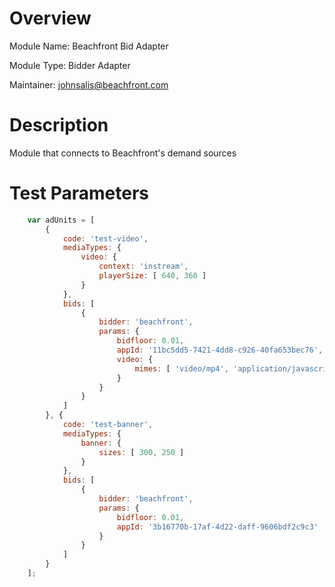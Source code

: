 # Overview

Module Name: Beachfront Bid Adapter

Module Type: Bidder Adapter

Maintainer: johnsalis@beachfront.com

# Description

Module that connects to Beachfront's demand sources

# Test Parameters
```javascript
    var adUnits = [
        {
            code: 'test-video',
            mediaTypes: {
                video: {
                    context: 'instream',
                    playerSize: [ 640, 360 ]
                }
            },
            bids: [
                {
                    bidder: 'beachfront',
                    params: {
                        bidfloor: 0.01,
                        appId: '11bc5dd5-7421-4dd8-c926-40fa653bec76',
                        video: {
                            mimes: [ 'video/mp4', 'application/javascript' ]
                        }
                    }
                }
            ]
        }, {
            code: 'test-banner',
            mediaTypes: {
                banner: {
                    sizes: [ 300, 250 ]
                }
            },
            bids: [
                {
                    bidder: 'beachfront',
                    params: {
                        bidfloor: 0.01,
                        appId: '3b16770b-17af-4d22-daff-9606bdf2c9c3'
                    }
                }
            ]
        }
    ];
```
